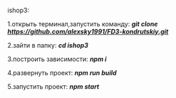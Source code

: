 ishop3: 

1.открыть терминал,запустить команду: ***git clone https://github.com/alexsky1991/FD3-kondrutskiy.git***

2.зайти в папку: ***cd ishop3***

3.построить зависимости: ***npm i***

4.развернуть проект: ***npm run build***

5.запустить проект: ***npm start***
